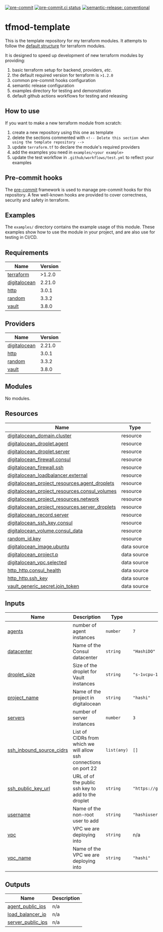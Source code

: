 [![pre-commit](https://img.shields.io/badge/pre--commit-enabled-brightgreen?logo=pre-commit&logoColor=white)](https://github.com/pre-commit/pre-commit) [![pre-commit.ci status](https://results.pre-commit.ci/badge/github/brucellino/tfmod-template/main.svg)](https://results.pre-commit.ci/latest/github/brucellino/tfmod-template/main) [![semantic-release: conventional](https://img.shields.io/badge/semantic--release-conventional-e10079?logo=semantic-release)](https://github.com/semantic-release/semantic-release)

# tfmod-template

<!-- Delete this section when using the template repository -->

This is the template repository for my terraform modules.
It attempts to follow the [default structure](https://www.terraform.io/language/modules/develop/structure) for terraform modules.

It is designed to speed up development of new terraform modules by providing:

1. basic terraform setup for backend, providers, _etc_.
  1. the default required version for terraform is `>1.2.0`
1. common pre-commit hooks configuration
1. semantic release configuration
1. examples directory for testing and demonstration
1. default github actions workflows for testing and releasing

## How to use

<!-- Delete this section when using the template repository -->

If you want to make a new terraform module from scratch:

1. create a new repository using this one as template
1. delete the sections commented with `<!-- Delete this section when using the template repository -->`
1. update `terraform.tf` to declare the module's required providers
1. add the examples you need in `examples/<your example>`
1. update the test workflow in `.github/workflows/test.yml` to reflect your examples

## Pre-commit hooks

<!-- Edit this section or delete if you make no change  -->

The [pre-commit](https://pre-commit.com) framework is used to manage pre-commit hooks for this repository.
A few well-known hooks are provided to cover correctness, security and safety in terraform.

## Examples

The `examples/` directory contains the example usage of this module.
These examples show how to use the module in your project, and are also use for testing in CI/CD.

<!--

Modify this section according to the kinds of examples you want
You may want to change the names of the examples or the kinds of
examples themselves

-->

<!-- BEGIN_TF_DOCS -->
## Requirements

| Name | Version |
|------|---------|
| <a name="requirement_terraform"></a> [terraform](#requirement\_terraform) | >1.2.0 |
| <a name="requirement_digitalocean"></a> [digitalocean](#requirement\_digitalocean) | 2.21.0 |
| <a name="requirement_http"></a> [http](#requirement\_http) | 3.0.1 |
| <a name="requirement_random"></a> [random](#requirement\_random) | 3.3.2 |
| <a name="requirement_vault"></a> [vault](#requirement\_vault) | 3.8.0 |

## Providers

| Name | Version |
|------|---------|
| <a name="provider_digitalocean"></a> [digitalocean](#provider\_digitalocean) | 2.21.0 |
| <a name="provider_http"></a> [http](#provider\_http) | 3.0.1 |
| <a name="provider_random"></a> [random](#provider\_random) | 3.3.2 |
| <a name="provider_vault"></a> [vault](#provider\_vault) | 3.8.0 |

## Modules

No modules.

## Resources

| Name | Type |
|------|------|
| [digitalocean_domain.cluster](https://registry.terraform.io/providers/digitalocean/digitalocean/2.21.0/docs/resources/domain) | resource |
| [digitalocean_droplet.agent](https://registry.terraform.io/providers/digitalocean/digitalocean/2.21.0/docs/resources/droplet) | resource |
| [digitalocean_droplet.server](https://registry.terraform.io/providers/digitalocean/digitalocean/2.21.0/docs/resources/droplet) | resource |
| [digitalocean_firewall.consul](https://registry.terraform.io/providers/digitalocean/digitalocean/2.21.0/docs/resources/firewall) | resource |
| [digitalocean_firewall.ssh](https://registry.terraform.io/providers/digitalocean/digitalocean/2.21.0/docs/resources/firewall) | resource |
| [digitalocean_loadbalancer.external](https://registry.terraform.io/providers/digitalocean/digitalocean/2.21.0/docs/resources/loadbalancer) | resource |
| [digitalocean_project_resources.agent_droplets](https://registry.terraform.io/providers/digitalocean/digitalocean/2.21.0/docs/resources/project_resources) | resource |
| [digitalocean_project_resources.consul_volumes](https://registry.terraform.io/providers/digitalocean/digitalocean/2.21.0/docs/resources/project_resources) | resource |
| [digitalocean_project_resources.network](https://registry.terraform.io/providers/digitalocean/digitalocean/2.21.0/docs/resources/project_resources) | resource |
| [digitalocean_project_resources.server_droplets](https://registry.terraform.io/providers/digitalocean/digitalocean/2.21.0/docs/resources/project_resources) | resource |
| [digitalocean_record.server](https://registry.terraform.io/providers/digitalocean/digitalocean/2.21.0/docs/resources/record) | resource |
| [digitalocean_ssh_key.consul](https://registry.terraform.io/providers/digitalocean/digitalocean/2.21.0/docs/resources/ssh_key) | resource |
| [digitalocean_volume.consul_data](https://registry.terraform.io/providers/digitalocean/digitalocean/2.21.0/docs/resources/volume) | resource |
| [random_id.key](https://registry.terraform.io/providers/hashicorp/random/3.3.2/docs/resources/id) | resource |
| [digitalocean_image.ubuntu](https://registry.terraform.io/providers/digitalocean/digitalocean/2.21.0/docs/data-sources/image) | data source |
| [digitalocean_project.p](https://registry.terraform.io/providers/digitalocean/digitalocean/2.21.0/docs/data-sources/project) | data source |
| [digitalocean_vpc.selected](https://registry.terraform.io/providers/digitalocean/digitalocean/2.21.0/docs/data-sources/vpc) | data source |
| [http_http.consul_health](https://registry.terraform.io/providers/hashicorp/http/3.0.1/docs/data-sources/http) | data source |
| [http_http.ssh_key](https://registry.terraform.io/providers/hashicorp/http/3.0.1/docs/data-sources/http) | data source |
| [vault_generic_secret.join_token](https://registry.terraform.io/providers/hashicorp/vault/3.8.0/docs/data-sources/generic_secret) | data source |

## Inputs

| Name | Description | Type | Default | Required |
|------|-------------|------|---------|:--------:|
| <a name="input_agents"></a> [agents](#input\_agents) | number of agent instances | `number` | `7` | no |
| <a name="input_datacenter"></a> [datacenter](#input\_datacenter) | Name of the Consul datacenter | `string` | `"HashiDO"` | no |
| <a name="input_droplet_size"></a> [droplet\_size](#input\_droplet\_size) | Size of the droplet for Vault instances | `string` | `"s-1vcpu-1gb"` | no |
| <a name="input_project_name"></a> [project\_name](#input\_project\_name) | Name of the project in digitalocean | `string` | `"hashi"` | no |
| <a name="input_servers"></a> [servers](#input\_servers) | number of server instances | `number` | `3` | no |
| <a name="input_ssh_inbound_source_cidrs"></a> [ssh\_inbound\_source\_cidrs](#input\_ssh\_inbound\_source\_cidrs) | List of CIDRs from which we will allow ssh connections on port 22 | `list(any)` | `[]` | no |
| <a name="input_ssh_public_key_url"></a> [ssh\_public\_key\_url](#input\_ssh\_public\_key\_url) | URL of of the public ssh key to add to the droplet | `string` | `"https://github.com/brucellino.keys"` | no |
| <a name="input_username"></a> [username](#input\_username) | Name of the non-root user to add | `string` | `"hashiuser"` | no |
| <a name="input_vpc"></a> [vpc](#input\_vpc) | VPC we are deploying into | `string` | n/a | yes |
| <a name="input_vpc_name"></a> [vpc\_name](#input\_vpc\_name) | Name of the VPC we are deploying into | `string` | `"hashi"` | no |

## Outputs

| Name | Description |
|------|-------------|
| <a name="output_agent_public_ips"></a> [agent\_public\_ips](#output\_agent\_public\_ips) | n/a |
| <a name="output_load_balancer_ip"></a> [load\_balancer\_ip](#output\_load\_balancer\_ip) | n/a |
| <a name="output_server_public_ips"></a> [server\_public\_ips](#output\_server\_public\_ips) | n/a |
<!-- END_TF_DOCS -->
